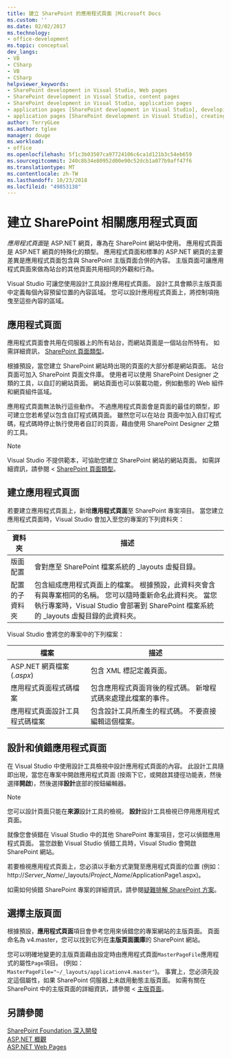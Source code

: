 ```yaml
---
title: 建立 SharePoint 的應用程式頁面 |Microsoft Docs
ms.custom: ''
ms.date: 02/02/2017
ms.technology:
- office-development
ms.topic: conceptual
dev_langs:
- VB
- CSharp
- VB
- CSharp
helpviewer_keywords:
- SharePoint development in Visual Studio, Web pages
- SharePoint development in Visual Studio, content pages
- SharePoint development in Visual Studio, application pages
- application pages [SharePoint development in Visual Studio], developing
- application pages [SharePoint development in Visual Studio], creating
author: TerryGLee
ms.author: tglee
manager: douge
ms.workload:
- office
ms.openlocfilehash: 5f1c3b03507ca97724106c6ca1d121b3c54eb659
ms.sourcegitcommit: 240c8b34e80952d00e90c52dcb1a077b9aff47f6
ms.translationtype: MT
ms.contentlocale: zh-TW
ms.lasthandoff: 10/23/2018
ms.locfileid: "49853138"
---
```

# <a name="create-application-pages-for-sharepoint"></a>建立 SharePoint 相關應用程式頁面
  *應用程式頁面*是 ASP.NET 網頁，專為在 SharePoint 網站中使用。 應用程式頁面是 ASP.NET 網頁的特殊化的類型。 應用程式頁面和標準的 ASP.NET 網頁的主要差異是應用程式頁面包含與 SharePoint 主版頁面合併的內容。 主版頁面可讓應用程式頁面來做為站台的其他頁面共用相同的外觀和行為。  
  
 Visual Studio 可讓您使用設計工具設計應用程式頁面。 設計工具會顯示主版頁面中定義每個內容預留位置的內容區域。 您可以設計應用程式頁面上，將控制項拖曳至這些內容的區域。  
  
## <a name="application-pages"></a>應用程式頁面
 應用程式頁面會共用在伺服器上的所有站台，而網站頁面是一個站台所特有。 如需詳細資訊， [SharePoint 頁面類型](http://go.microsoft.com/fwlink/?LinkID=211584)。  
  
 根據預設，當您建立 SharePoint 網站時出現的頁面的大部分都是網站頁面。 站台 頁面可加入 SharePoint 頁面文件庫。 使用者可以使用 SharePoint Designer 之類的工具，以自訂的網站頁面。 網站頁面也可以裝載功能，例如動態的 Web 組件和網頁組件區域。  
  
 應用程式頁面無法執行這些動作。 不過應用程式頁面會是頁面的最佳的類型，即可建立您若希望以包含自訂程式碼頁面。 雖然您可以在站台 頁面中加入自訂程式碼，程式碼時停止執行使用者自訂的頁面，藉由使用 SharePoint Designer 之類的工具。  
  
> [!NOTE]  
>  Visual Studio 不提供範本，可協助您建立 SharePoint 網站的網站頁面。 如需詳細資訊，請參閱 < [SharePoint 頁面類型](http://go.microsoft.com/fwlink/?LinkID=211584)。  
  
## <a name="create-an-application-page"></a>建立應用程式頁面
 若要建立應用程式頁面上，新增**應用程式頁面**至 SharePoint 專案項目。 當您建立應用程式頁面時，Visual Studio 會加入至您的專案的下列資料夾：  
  
|資料夾|描述|  
|------------|-----------------|  
|版面配置|會對應至 SharePoint 檔案系統的 _layouts 虛擬目錄。|  
|配置的子資料夾|包含組成應用程式頁面上的檔案。 根據預設，此資料夾會含有與專案相同的名稱。 您可以隨時重新命名此資料夾。 當您執行專案時，Visual Studio 會部署到 SharePoint 檔案系統的 _layouts 虛擬目錄的此資料夾。|  
  
 Visual Studio 會將您的專案中的下列檔案：  
  
|檔案|描述|  
|----------|-----------------|  
|ASP.NET 網頁檔案 (*.aspx*)|包含 XML 標記定義頁面。|  
|應用程式頁面程式碼檔案|包含應用程式頁面背後的程式碼。 新增程式碼來處理此檔案的事件。|  
|應用程式頁面設計工具程式碼檔案|包含設計工具所產生的程式碼。 不要直接編輯這個檔案。|  
  
## <a name="design-and-debug-an-application-page"></a>設計和偵錯應用程式頁面
 在 Visual Studio 中使用設計工具檢視中設計應用程式頁面的內容。 此設計工具隨即出現，當您在專案中開啟應用程式頁面 (按兩下它，或開啟其捷徑功能表，然後選擇**開啟**)，然後選擇**設計**底部的按鈕編輯器。  
  
> [!NOTE]  
>  您可以設計頁面只能在**來源**設計工具的檢視。 **設計**設計工具檢視已停用應用程式頁面。  
  
 就像您會偵錯在 Visual Studio 中的其他 SharePoint 專案項目，您可以偵錯應用程式頁面。 當您啟動 Visual Studio 偵錯工具時，Visual Studio 會開啟 SharePoint 網站。  
  
 若要檢視應用程式頁面上，您必須以手動方式瀏覽至應用程式頁面的位置 (例如： http://<em>Server_Name</em>/_layouts/*Project_Name*/ApplicationPage1.aspx)。  
  
 如需如何偵錯 SharePoint 專案的詳細資訊，請參閱[疑難排解 SharePoint 方案](../sharepoint/troubleshooting-sharepoint-solutions.md)。  
  
## <a name="choose-a-master-page"></a>選擇主版頁面
 根據預設，**應用程式頁面**項目會參考您用來偵錯您的專案網站的主版頁面。 頁面命名為 v4.master，您可以找到它列在**主版頁面圖庫**的 SharePoint 網站。  
  
 您可以明確地變更的主版頁面藉由設定時由應用程式頁面`MasterPageFile`應用程式的屬性`Page`項目。 (例如： `MasterPageFile="~/_layouts/applicationv4.master"`)。 事實上，您必須先設定這個屬性，如果 SharePoint 伺服器上未啟用動態主版頁面。 如需有關在 SharePoint 中的主版頁面的詳細資訊，請參閱 <<c0> [ 主版頁面](http://go.microsoft.com/fwlink/?LinkID=169281)。  
  
## <a name="see-also"></a>另請參閱
 [SharePoint Foundation 深入開發](http://go.microsoft.com/fwlink/?LinkID=182103)   
 [ASP.NET 概觀](/aspnet/overview)   
 [ASP.NET Web Pages](/aspnet/web-pages/index)   
  
